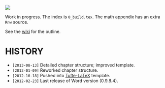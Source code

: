 
![](https://raw.github.com/briatte/srqm/master/guide/img/0-this-is-stata.jpg)

Work in progress. The index is `0_build.tex`. The math appendix has an extra `Rnw` source.

See the [wiki](https://github.com/briatte/srqm/wiki/stata-guide) for the outline.

# HISTORY

* `[2013-08-13]` Detailed chapter structure; improved template.
* `[2013-01-09]` Reworked chapter structure.
* `[2012-10-18]` Pushed into [Tufte-LaTeX](https://code.google.com/p/tufte-latex/) template.
* `[2012-02-23]` Last release of Word version (0.9.8.4).
